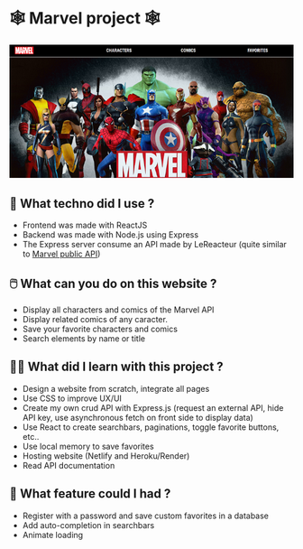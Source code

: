 # 🕸️ Marvel project 🕸️

[![homepage of Marvel website](https://github.com/Pops47/marvel-frontend/blob/main/src/assets/images/marvel-readme.png 'Go to Marvel website')](https://marvel-technical-test.netlify.app/)

## 🧰 What techno did I use ?

- Frontend was made with ReactJS
- Backend was made with Node.js using Express
- The Express server consume an API made by LeReacteur (quite similar to [Marvel public API](https://developer.marvel.com/))

## 🖱️ What can you do on this website ?

- Display all characters and comics of the Marvel API
- Display related comics of any caracter.
- Save your favorite characters and comics
- Search elements by name or title

## 👩‍💻 What did I learn with this project ?

- Design a website from scratch, integrate all pages
- Use CSS to improve UX/UI
- Create my own crud API with Express.js (request an external API, hide API key, use asynchronous fetch on front side to display data)
- Use React to create searchbars, paginations, toggle favorite buttons, etc..
- Use local memory to save favorites
- Hosting website (Netlify and Heroku/Render)
- Read API documentation

## 🚀 What feature could I had ?

- Register with a password and save custom favorites in a database
- Add auto-completion in searchbars
- Animate loading
